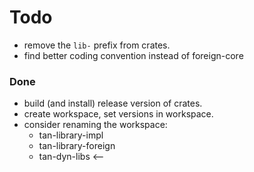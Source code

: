 # Todo

- remove the `lib-` prefix from crates.
- find better coding convention instead of foreign-core

### Done

- build (and install) release version of crates.
- create workspace, set versions in workspace.
- consider renaming the workspace:
  - tan-library-impl
  - tan-library-foreign
  - tan-dyn-libs <--
